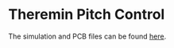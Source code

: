 # Theremin Pitch Control
The simulation and PCB files can be found [here](https://github.com/CooperUnion/PCB-Lab/tree/main/Theremin/PitchControl).